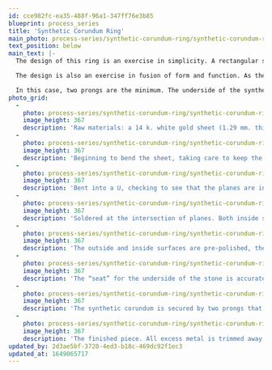 ```yaml
---
id: cce982fc-ea35-488f-96a1-347ff76e3b85
blueprint: process_series
title: 'Synthetic Corundum Ring'
main_photo: process-series/synthetic-corundum-ring/synthetic-corundum-ring-main-image.jpg
text_position: below
main_text: |-
  The design of this ring is an exercise in simplicity. A rectangular sheet of white gold is bent and joined at its ends. As seen along its edge, the shape becomes a slender tear-drop with two intersecting planes.

  The design is also an exercise in fusion of form and function. As the planes merge, they taper to points at the very places where two prongs are required to secure the stone. There is a feeling of inherent logic in this kind of coincidence of form and function — a clarity and a feeling of synergy that simply pleases.

  In this case, two prongs are the minimum. The underside of the synthetic corundum accurately seats into the metal below such that the prongs lock the stone in place.
photo_grid:
  -
    photo: process-series/synthetic-corundum-ring/synthetic-corundum-ring-1.jpg
    image_height: 367
    description: 'Raw materials: a 14 k. white gold sheet (1.29 mm. thick), and an orange synthetic corundum.'
  -
    photo: process-series/synthetic-corundum-ring/synthetic-corundum-ring-2.jpg
    image_height: 367
    description: 'Beginning to bend the sheet, taking care to keep the shape true in the bend.'
  -
    photo: process-series/synthetic-corundum-ring/synthetic-corundum-ring-3.jpg
    image_height: 367
    description: 'Bent into a U, checking to see that the planes are in line with one another.'
  -
    photo: process-series/synthetic-corundum-ring/synthetic-corundum-ring-4.jpg
    image_height: 367
    description: 'Soldered at the intersection of planes. Both inside surfaces in the area of contact had been bevelled to allow an overall tapered gradation of thickness.'
  -
    photo: process-series/synthetic-corundum-ring/synthetic-corundum-ring-5.jpg
    image_height: 367
    description: 'The outside and inside surfaces are pre-polished, then the finger hole is cut through.'
  -
    photo: process-series/synthetic-corundum-ring/synthetic-corundum-ring-6.jpg
    image_height: 367
    description: 'The “seat” for the underside of the stone is accurately carved into the solid area of intersection.'
  -
    photo: process-series/synthetic-corundum-ring/synthetic-corundum-ring-7.jpg
    image_height: 367
    description: 'The synthetic corundum is secured by two prongs that were also carved from the solid area of intersection.'
  -
    photo: process-series/synthetic-corundum-ring/synthetic-corundum-ring-8.jpg
    image_height: 367
    description: 'The finished piece. All excess metal is trimmed away, the shape of the prongs is tapered to true points, and the entire piece is given its final polish.'
updated_by: 2d3ae5bf-3720-4ed3-b18c-469dc92f1ec3
updated_at: 1649065717
---
```

